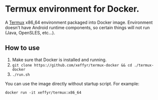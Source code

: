 # Termux environment for Docker.

A [Termux](https://termux.com) x86_64 environment packaged into Docker image.
Environment doesn't have Android runtime components, so certain things will
not run (Java, OpenSLES, etc...).

## How to use

1. Make sure that Docker is installed and running.
2. `git clone https://github.com/xeffyr/termux-docker && cd ./termux-docker`
3. `./run.sh`

You can use the image directly without startup script. For example:
```
docker run -it xeffyr/termux:x86_64
```
